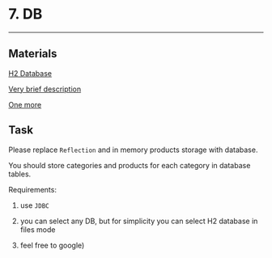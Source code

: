 # 7. DB

----
## Materials

[H2 Database](https://www.h2database.com/html/main.html)

[Very brief description](https://www.javatpoint.com/steps-to-connect-to-the-database-in-java)

[One more](https://www.baeldung.com/java-jdbc)

## Task

Please replace `Reflection` and in memory products storage with database.

You should store categories and products for each category in database tables.

Requirements:

1. use `JDBC`

2. you can select any DB, but for simplicity you can select H2 database in files mode

3. feel free to google)
 
